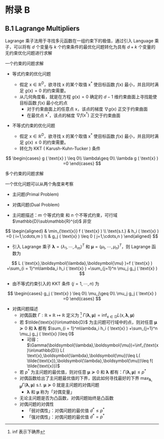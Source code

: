# 附录 B

## B.1 Lagrange Multipliers

Lagrange 乘子法用于寻找多元函数在一组约束下的极值，通过引入 Language 乘子，可以将有 $d$ 个变量与 $k$ 个约束条件的最优化问题转化为具有 $d+k$ 个变量的无约束优化问题进行求解

一个约束的问题求解

-   等式约束的优化问题
    -   假定 $\text{x}\in\mathbb{R}^{D}$，欲寻找 $\text{x}$ 的某个取值 $\text{x}^*$ 使目标函数 $f ( \text{x} )$ 最小，并且同时满足 $g ( \text{x} ) =0$ 的约束需要。
    -   从几何角度看，就是在方程 $g ( \text{x} ) =0$ 确定的 $d-1$ 维约束曲面上寻找能使目标函数 $f ( \text{x} )$ 最小化的点
        -   对于约束曲面上的任意点 $\text{x}$，该点的梯度 $\nabla g ( \text{x} )$ 正交于约束曲面
        -   在最优点 $\text{x}^*$，该点的梯度 $\nabla f ( \text{x}^* )$ 正交于约束曲面

-   不等式约束的优化问题
    -   假定 $\text{x}\in\mathbb{R}^{D}$，欲寻找 $\text{x}$ 的某个取值 $\text{x}^*$ 使目标函数 $f ( \text{x} )$ 最小，并且同时满足 $g ( \text{x} ) \leq 0$ 的约束需要。
    -   转化为 KKT ( Karush-Kuhn-Tucker ) 条件

$$
\begin{cases}
    g ( \text{x} ) \leq 0\\
    \lambda\geq 0\\
    \lambda g ( \text{x} ) =0
\end{cases}
$$

多个约束的问题求解

一个优化问题可以从两个角度来考察

-   主问题(Primal Problem)
-   对偶问题(Dual Problem)

-   主问题描述：$m$ 个等式约束 和 $n$ 个不等式约束，可行域 $\mathbb{D}\sub\mathbb{R}^{d}$ 非空

$$
\begin{aligned}
    & \min_{\text{x}} f ( \text{x} ) \\
    \text{s.t.}
        & h_i ( \text{x} ) =0 ( i=1,\cdots,m ) \\
        & g_j ( \text{x} ) \leq 0 ( j=1,\cdots,n ) 
\end{aligned}
$$

-   引入 Lagrange 乘子 $\boldsymbol{\lambda}=(\lambda_1,\cdots,\lambda_m)^T$ 和 $\boldsymbol{\mu}=(\mu_1,\cdots,\mu_n)^T$，则 Lagrange 函数为

$$
L ( \text{x},\boldsymbol{\lambda},\boldsymbol{\mu} )=f ( \text{x} ) +\sum_{i = 1}^m\lambda_i h_i ( \text{x} ) +\sum_{j=1}^n \mu_j g_j ( \text{x} )
$$

-   由不等式约束引入的 KKT 条件 $(j=1,\cdots,n)$ 为

$$
\begin{cases}
    g_j ( \text{x} ) \leq 0\\
    \mu_j\geq 0\\
    \mu_j g_j ( \text{x} ) =0
\end{cases}
$$

-   对偶问题描述
    -   对偶函数 $\Gamma : \mathbb{R}\times\mathbb{R}\mapsto\mathbb{R}$ 定义为 [^1] $\Gamma(\boldsymbol{\lambda},\boldsymbol{\mu})=\inf_{\text{x}\in\mathbb{D}} L( \text{x},\boldsymbol{\lambda},\boldsymbol{\mu})$
    -   若 $\tilde{\text{x}}\in\mathbb{D}$ 为主问题可行域中的点，则对任意 $\boldsymbol{\mu}\succeq 0$ 和 $\boldsymbol{\lambda}$ 都有 $\sum_{i = 1}^m\lambda_i h_i ( \text{x} ) +\sum_{j=1}^n \mu_j g_j ( \text{x} )\leq 0$
        -   可得：$\Gamma(\boldsymbol{\lambda},\boldsymbol{\mu})=\inf_{\text{x}\in\mathbb{D}} L( \text{x},\boldsymbol{\lambda},\boldsymbol{\mu})\leq L( \tilde{\text{x}},\boldsymbol{\lambda},\boldsymbol{\mu})\leq f( \tilde{\text{x}})$
    -   若 $p^*$ 为主问题的最优值，则对任意 $\boldsymbol{\mu}\succeq 0$ 和 $\boldsymbol{\lambda}$ 都有：$\Gamma(\boldsymbol{\lambda},\boldsymbol{\mu})\leq p^*$
    -   对偶函数给出了主问题最优值的下界，因此如何寻找最好的下界 $\max_{\boldsymbol{\lambda},\boldsymbol{\mu}} \Gamma(\boldsymbol{\lambda},\boldsymbol{\mu}) \text{ s.t. } \boldsymbol{\mu}\succeq 0$ 就是主问题的对偶问题
        -   $\boldsymbol{\lambda}$ 和 $\boldsymbol{\mu}$ 称为「对偶变量」
    -   无论主问题是否为凸函数，对偶问题始终是凸函数
    -   对偶问题的对偶性
        -   「弱对偶性」：对偶问题的最优值 $d^*\leq p^*$
        -   「强对偶性」：对偶问题的最优值 $d^*=p^*$

[^1]:inf 表示下确界

<!--TODO:最优化问题还需要补充-->